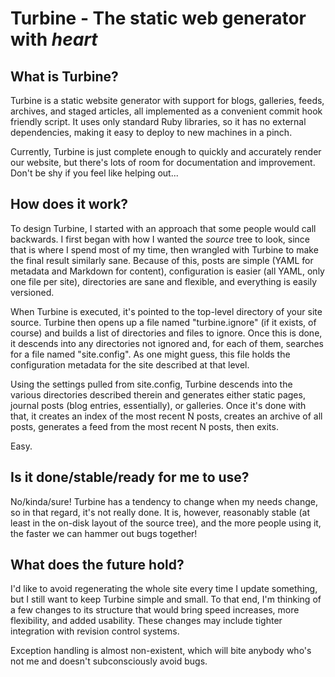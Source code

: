 Turbine - The static web generator with *heart*
===============================================

What is Turbine?
----------------
Turbine is a static website generator with support for blogs, galleries, feeds,
archives, and staged articles, all implemented as a convenient commit hook
friendly script. It uses only standard Ruby libraries, so it has no external
dependencies, making it easy to deploy to new machines in a pinch.

Currently, Turbine is just complete enough to quickly and accurately render our
website, but there's lots of room for documentation and improvement. Don't be
shy if you feel like helping out...

How does it work?
-----------------
To design Turbine, I started with an approach that some people would call
backwards. I first began with how I wanted the *source* tree to look, since
that is where I spend most of my time, then wrangled with Turbine to make the
final result similarly sane. Because of this, posts are simple (YAML for
metadata and Markdown for content), configuration is easier (all YAML, only one
file per site), directories are sane and flexible, and everything is easily
versioned.

When Turbine is executed, it's pointed to the top-level directory of your site
source. Turbine then opens up a file named "turbine.ignore" (if it exists, of
course) and builds a list of directories and files to ignore. Once this is
done, it descends into any directories not ignored and, for each of them,
searches for a file named "site.config". As one might guess, this file holds
the configuration metadata for the site described at that level.

Using the settings pulled from site.config, Turbine descends into the various
directories described therein and generates either static pages, journal posts
(blog entries, essentially), or galleries. Once it's done with that, it creates
an index of the most recent N posts, creates an archive of all posts, generates
a feed from the most recent N posts, then exits.

Easy.

Is it done/stable/ready for me to use?
--------------------------------------
No/kinda/sure! Turbine has a tendency to change when my needs change, so in
that regard, it's not really done. It is, however, reasonably stable (at least
in the on-disk layout of the source tree), and the more people using it, the
faster we can hammer out bugs together!

What does the future hold?
--------------------------
I'd like to avoid regenerating the whole site every time I update something,
but I still want to keep Turbine simple and small. To that end, I'm thinking
of a few changes to its structure that would bring speed increases, more
flexibility, and added usability. These changes may include tighter integration
with revision control systems.

Exception handling is almost non-existent, which will bite anybody who's not me
and doesn't subconsciously avoid bugs.
